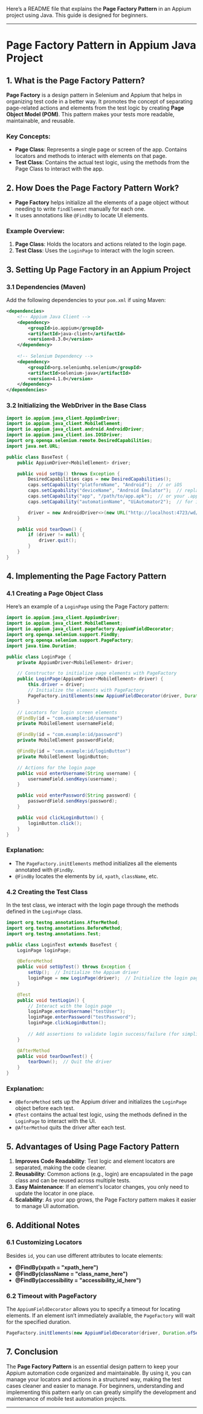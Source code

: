 Here’s a README file that explains the **Page Factory Pattern** in an Appium project using Java. This guide is designed for beginners.

---

# Page Factory Pattern in Appium Java Project

## 1. What is the Page Factory Pattern?

**Page Factory** is a design pattern in Selenium and Appium that helps in organizing test code in a better way. It promotes the concept of separating page-related actions and elements from the test logic by creating **Page Object Model (POM)**. This pattern makes your tests more readable, maintainable, and reusable.

### Key Concepts:
- **Page Class**: Represents a single page or screen of the app. Contains locators and methods to interact with elements on that page.
- **Test Class**: Contains the actual test logic, using the methods from the Page Class to interact with the app.

## 2. How Does the Page Factory Pattern Work?

- **Page Factory** helps initialize all the elements of a page object without needing to write `findElement` manually for each one.
- It uses annotations like `@FindBy` to locate UI elements.

### Example Overview:
1. **Page Class**: Holds the locators and actions related to the login page.
2. **Test Class**: Uses the `LoginPage` to interact with the login screen.

## 3. Setting Up Page Factory in an Appium Project

### 3.1 Dependencies (Maven)
Add the following dependencies to your `pom.xml` if using Maven:

```xml
<dependencies>
    <!-- Appium Java Client -->
    <dependency>
        <groupId>io.appium</groupId>
        <artifactId>java-client</artifactId>
        <version>8.3.0</version>
    </dependency>
    
    <!-- Selenium Dependency -->
    <dependency>
        <groupId>org.seleniumhq.selenium</groupId>
        <artifactId>selenium-java</artifactId>
        <version>4.1.0</version>
    </dependency>
</dependencies>
```

### 3.2 Initializing the WebDriver in the Base Class

```java
import io.appium.java_client.AppiumDriver;
import io.appium.java_client.MobileElement;
import io.appium.java_client.android.AndroidDriver;
import io.appium.java_client.ios.IOSDriver;
import org.openqa.selenium.remote.DesiredCapabilities;
import java.net.URL;

public class BaseTest {
    public AppiumDriver<MobileElement> driver;

    public void setUp() throws Exception {
        DesiredCapabilities caps = new DesiredCapabilities();
        caps.setCapability("platformName", "Android");  // or iOS
        caps.setCapability("deviceName", "Android Emulator");  // replace with your device name
        caps.setCapability("app", "/path/to/app.apk");  // or your .app for iOS
        caps.setCapability("automationName", "UiAutomator2");  // for iOS, use XCUITest

        driver = new AndroidDriver<>(new URL("http://localhost:4723/wd/hub"), caps);
    }

    public void tearDown() {
        if (driver != null) {
            driver.quit();
        }
    }
}
```

## 4. Implementing the Page Factory Pattern

### 4.1 Creating a Page Object Class

Here’s an example of a `LoginPage` using the Page Factory pattern:

```java
import io.appium.java_client.AppiumDriver;
import io.appium.java_client.MobileElement;
import io.appium.java_client.pagefactory.AppiumFieldDecorator;
import org.openqa.selenium.support.FindBy;
import org.openqa.selenium.support.PageFactory;
import java.time.Duration;

public class LoginPage {
    private AppiumDriver<MobileElement> driver;

    // Constructor to initialize page elements with PageFactory
    public LoginPage(AppiumDriver<MobileElement> driver) {
        this.driver = driver;
        // Initialize the elements with PageFactory
        PageFactory.initElements(new AppiumFieldDecorator(driver, Duration.ofSeconds(10)), this);
    }

    // Locators for login screen elements
    @FindBy(id = "com.example:id/username")
    private MobileElement usernameField;

    @FindBy(id = "com.example:id/password")
    private MobileElement passwordField;

    @FindBy(id = "com.example:id/loginButton")
    private MobileElement loginButton;

    // Actions for the login page
    public void enterUsername(String username) {
        usernameField.sendKeys(username);
    }

    public void enterPassword(String password) {
        passwordField.sendKeys(password);
    }

    public void clickLoginButton() {
        loginButton.click();
    }
}
```

### Explanation:
- The `PageFactory.initElements` method initializes all the elements annotated with `@FindBy`.
- `@FindBy` locates the elements by `id`, `xpath`, `className`, etc.

### 4.2 Creating the Test Class

In the test class, we interact with the login page through the methods defined in the `LoginPage` class.

```java
import org.testng.annotations.AfterMethod;
import org.testng.annotations.BeforeMethod;
import org.testng.annotations.Test;

public class LoginTest extends BaseTest {
    LoginPage loginPage;

    @BeforeMethod
    public void setUpTest() throws Exception {
        setUp();  // Initialize the Appium driver
        loginPage = new LoginPage(driver);  // Initialize the login page
    }

    @Test
    public void testLogin() {
        // Interact with the login page
        loginPage.enterUsername("testUser");
        loginPage.enterPassword("testPassword");
        loginPage.clickLoginButton();
        
        // Add assertions to validate login success/failure (for simplicity, omitted here)
    }

    @AfterMethod
    public void tearDownTest() {
        tearDown();  // Quit the driver
    }
}
```

### Explanation:
- `@BeforeMethod` sets up the Appium driver and initializes the `LoginPage` object before each test.
- `@Test` contains the actual test logic, using the methods defined in the `LoginPage` to interact with the UI.
- `@AfterMethod` quits the driver after each test.

## 5. Advantages of Using Page Factory Pattern

1. **Improves Code Readability**: Test logic and element locators are separated, making the code cleaner.
2. **Reusability**: Common actions (e.g., login) are encapsulated in the page class and can be reused across multiple tests.
3. **Easy Maintenance**: If an element's locator changes, you only need to update the locator in one place.
4. **Scalability**: As your app grows, the Page Factory pattern makes it easier to manage UI automation.

## 6. Additional Notes

### 6.1 Customizing Locators

Besides `id`, you can use different attributes to locate elements:
- **@FindBy(xpath = "xpath_here")**
- **@FindBy(className = "class_name_here")**
- **@FindBy(accessibility = "accessibility_id_here")**

### 6.2 Timeout with PageFactory

The `AppiumFieldDecorator` allows you to specify a timeout for locating elements. If an element isn’t immediately available, the `PageFactory` will wait for the specified duration.

```java
PageFactory.initElements(new AppiumFieldDecorator(driver, Duration.ofSeconds(10)), this);
```

## 7. Conclusion

The **Page Factory Pattern** is an essential design pattern to keep your Appium automation code organized and maintainable. By using it, you can manage your locators and actions in a structured way, making the test cases cleaner and easier to manage. For beginners, understanding and implementing this pattern early on can greatly simplify the development and maintenance of mobile test automation projects.

---
